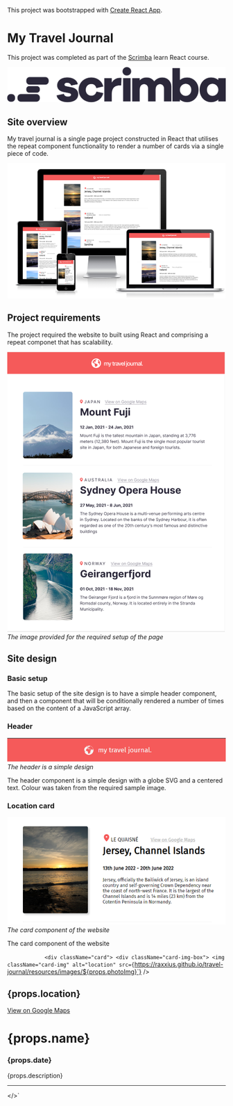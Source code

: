 
This project was bootstrapped with [Create React App](https://github.com/facebook/create-react-app).


# My Travel Journal

This project was completed as part of the [Scrimba](https://scrimba.com) learn React course.

![Srimba logo](public/docs/dark-logo.svg)

## Site overview

My travel journal is a single page project constructed in React that utilises the repeat component functionality to render a number of cards via a single piece of code. 

![Responsive](public/docs/responsive_img.png)

## Project requirements

The project required the website to built using React and comprising a repeat componet that has scalability.

![Target](public/docs/target_img.png)
*The image provided for the required setup of the page*

## Site design

### Basic setup

The basic setup of the site design is to have a simple header component, and then a <Card /> component that will be conditionally rendered a number of times based on the content of a JavaScript array.

### Header

![Header](public/docs/header.png)
*The header is a simple design*

The header component is a simple design with a globe SVG and a centered text. Colour was taken from the required sample image.

### Location card

![Card](public/docs/card.png)
*The card component of the website*

The card component of the website 

`            <div className="card">
                <div className="card-img-box">
                <img className="card-img" alt="location"
                src={`https://raxxius.github.io/travel-journal/resources/images/${props.photoImg}`} 
                />
                </div>
                <div className="card-content-box">
                <div className="card-location">
                    <div className='card-location-span'>
                        <a className='google-link-icon' href={props.googlemap} target="blank"><Pin /></a>
                        <h2>{props.location}</h2>
                        <a className='google-link' href={props.googlemap} target="blank">View on Google Maps</a>
                    </div>
                </div>
                <div className="card-name"><h1>{props.name}</h1></div>
                <div className="card-date"><h3>{props.date}</h3></div>
                <div className="card-description"><p>{props.description}</p></div>
                </div>
            </div>
            <hr class="solid"></hr>
        </>`
